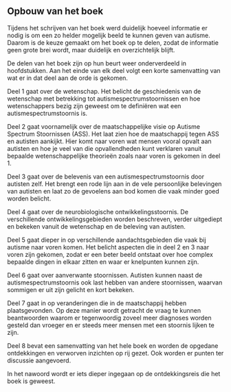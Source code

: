 <span id="calibre_link-4" class="calibre1"></span>Opbouw van het boek <span id="calibre_link-82" class="calibre1"></span>
-------------------------------------------------------------------------------------------------------------------------

Tijdens het schrijven van het boek werd duidelijk hoeveel informatie er nodig is om een zo helder mogelijk beeld te kunnen geven van autisme. Daarom is de keuze gemaakt om het boek op te delen, zodat de informatie geen grote brei wordt, maar duidelijk en overzichtelijk blijft.

De delen van het boek zijn op hun beurt weer onderverdeeld in hoofdstukken. Aan het einde van elk deel volgt een korte samenvatting van wat er in dat deel aan de orde is gekomen.

Deel 1 gaat over de wetenschap. Het belicht de geschiedenis van de wetenschap met betrekking tot autismespectrumstoornissen en hoe wetenschappers bezig zijn geweest om te definiëren wat een autismespectrumstoornis is.

Deel 2 gaat voornamelijk over de maatschappelijke visie op Autisme Spectrum Stoornissen (ASS). Het laat zien hoe de maatschappij tegen ASS en autisten aankijkt. Hier komt naar voren wat mensen vooral opvalt aan autisten en hoe je veel van die opvallendheden kunt verklaren vanuit bepaalde wetenschappelijke theorieën zoals naar voren is gekomen in deel 1.

Deel 3 gaat over de belevenis van een autismespectrumstoornis door autisten zelf. Het brengt een rode lijn aan in de vele persoonlijke belevingen van autisten en laat zo de gevoelens aan bod komen die vaak minder goed worden belicht.

Deel 4 gaat over de neurobiologische ontwikkelingsstoornis. De verschillende ontwikkelingsgebieden worden beschreven, verder uitgediept en bekeken vanuit de wetenschap en de beleving van autisten.

Deel 5 gaat dieper in op verschillende aandachtsgebieden die vaak bij autisme naar voren komen. Het belicht aspecten die in deel 2 en 3 naar voren zijn gekomen, zodat er een beter beeld ontstaat over hoe complex bepaalde dingen in elkaar zitten en waar er knelpunten kunnen zijn.

Deel 6 gaat over aanverwante stoornissen. Autisten kunnen naast de autismespectrumstoornis ook last hebben van andere stoornissen, waarvan sommigen er uit zijn gelicht en kort bekeken.

Deel 7 gaat in op veranderingen die in de maatschappij hebben plaatsgevonden. Op deze manier wordt getracht de vraag te kunnen beantwoorden waarom er tegenwoordig zoveel meer diagnoses worden gesteld dan vroeger en er steeds meer mensen met een stoornis lijken te zijn.

Deel 8 bevat een samenvatting van het hele boek en worden de opgedane ontdekkingen en verworven inzichten op rij gezet. Ook worden er punten ter discussie aangevoerd.

In het nawoord wordt er iets dieper ingegaan op de ontdekkingsreis die het boek is geweest.

